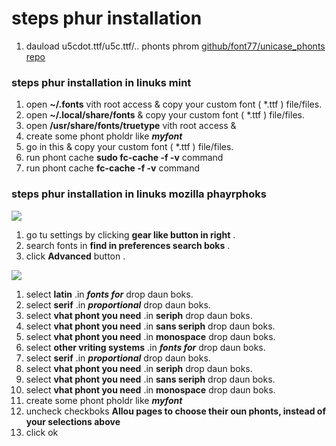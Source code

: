 # steps phur installation

1. dauload u5cdot.ttf/u5c.ttf/..  phonts phrom  [github/font77/unicase_phonts  repo][1]

### steps phur installation in linuks mint

1. open **~/.fonts** vith root access & copy your custom font ( *.ttf  )  file/files.
1. open **~/.local/share/fonts** & copy your custom font ( *.ttf  )  file/files.
1. open **/usr/share/fonts/truetype** vith root access &
  1. create some phont pholdr like **_myfont_**
  1. go in this & copy your custom font ( *.ttf  )  file/files.
1. run phont cache **sudo fc-cache -f -v** command
1. run phont cache **fc-cache -f -v** command

### steps phur installation in linuks mozilla phayrphoks

![][i1]
1. go tu settings by clicking  **gear like button in right** .
1. search fonts in  **find in preferences search boks** .
1. click **Advanced** button .

![][i2]

1. select **latin** .in **_fonts for_** drop daun boks.
  1. select **serif** .in **_proportional_** drop daun boks.
  1. select **vhat phont you need** .in **seriph** drop daun boks.
  1. select **vhat phont you need** .in **sans seriph** drop daun boks.
  1. select **vhat phont you need** .in **monospace** drop daun boks.
1. select **other vriting systems** .in **_fonts for_** drop daun boks.
  1. select **serif** .in **_proportional_** drop daun boks.
  1. select **vhat phont you need** .in **seriph** drop daun boks.
  1. select **vhat phont you need** .in **sans seriph** drop daun boks.
  1. select **vhat phont you need** .in **monospace** drop daun boks.
  1. create some phont pholdr like **_myfont_**
1. uncheck checkboks **Allou pages to choose their oun phonts, instead of your selections above**
1. click ok

[1]: github.com/font77/unicase_phonts
[i1]: imez/phayrphoks_settings.gif
[i2]: imez/Advanced_phonts.png
